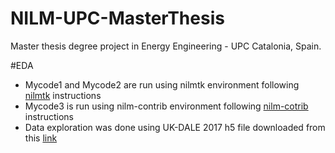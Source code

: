 # NILM-UPC-MasterThesis
Master thesis degree project in Energy Engineering - UPC Catalonia, Spain.

#EDA
- Mycode1 and Mycode2 are run using nilmtk environment following [nilmtk](https://github.com/nilmtk/nilmtk) instructions
- Mycode3 is run using nilm-contrib environment following [nilm-cotrib](https://github.com/nilmtk/nilmtk-contrib) instructions
- Data exploration was done using UK-DALE 2017 h5 file downloaded from this [link](https://data.ukedc.rl.ac.uk/browse/edc/efficiency/residential/EnergyConsumption/Domestic/UK-DALE-2017/UK-DALE-FULL-disaggregated)
